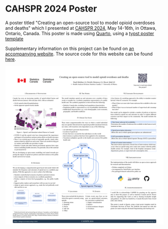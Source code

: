 # CAHSPR 2024 Poster

A poster titled "Creating an open-source tool to model opioid overdoses and deaths" which I presented at [CAHSPR 2024](https://cahspr.ca/events/cahspr-2024/), May 14-16th, in Ottawa, Ontario, Canada. This poster is made using [Quarto](https://quarto.org/), using a [typst poster template](https://github.com/quarto-ext/typst-templates/tree/main/poster)

Supplementary information on this project can be found on [an accompanying website](https://nbolohan.github.io/CAHSPR_2024_Website/). The source code for this website can be found [here](https://github.com/nbolohan/CAHSPR_2024_Website).

![](static/poster.png)
